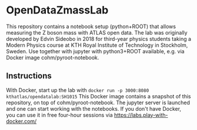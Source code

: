 # OpenDataZmassLab
This repository contains a notebook setup (python+ROOT) that allows measuring the Z boson mass with ATLAS open data.
The lab was originally developed by Edvin Sideobo in 2018 for third-year physics students taking a Modern Physics course at KTH Royal Institute of Technology in Stockholm, Sweden. Use together with jupyter with python3+ROOT available, e.g. via Docker image cohm/pyroot-notebook.

## Instructions
With Docker, start up the lab with 
`docker run -p 3000:8080 kthatlas/opendatalab:SH1015`
This Docker image contains a snapshot of this repository, on top of cohm/pyroot-notebook.
The jupyter server is launched and one can start working with the notebooks. 
If you don't have Docker, you can use it in free four-hour sessions via https://labs.play-with-docker.com/